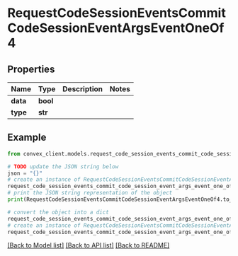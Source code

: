 # RequestCodeSessionEventsCommitCodeSessionEventArgsEventOneOf4


## Properties

Name | Type | Description | Notes
------------ | ------------- | ------------- | -------------
**data** | **bool** |  | 
**type** | **str** |  | 

## Example

```python
from convex_client.models.request_code_session_events_commit_code_session_event_args_event_one_of4 import RequestCodeSessionEventsCommitCodeSessionEventArgsEventOneOf4

# TODO update the JSON string below
json = "{}"
# create an instance of RequestCodeSessionEventsCommitCodeSessionEventArgsEventOneOf4 from a JSON string
request_code_session_events_commit_code_session_event_args_event_one_of4_instance = RequestCodeSessionEventsCommitCodeSessionEventArgsEventOneOf4.from_json(json)
# print the JSON string representation of the object
print(RequestCodeSessionEventsCommitCodeSessionEventArgsEventOneOf4.to_json())

# convert the object into a dict
request_code_session_events_commit_code_session_event_args_event_one_of4_dict = request_code_session_events_commit_code_session_event_args_event_one_of4_instance.to_dict()
# create an instance of RequestCodeSessionEventsCommitCodeSessionEventArgsEventOneOf4 from a dict
request_code_session_events_commit_code_session_event_args_event_one_of4_from_dict = RequestCodeSessionEventsCommitCodeSessionEventArgsEventOneOf4.from_dict(request_code_session_events_commit_code_session_event_args_event_one_of4_dict)
```
[[Back to Model list]](../README.md#documentation-for-models) [[Back to API list]](../README.md#documentation-for-api-endpoints) [[Back to README]](../README.md)


